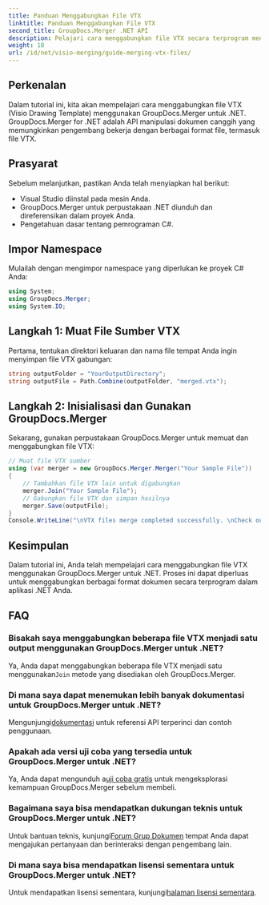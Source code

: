 ```yaml
---
title: Panduan Menggabungkan File VTX
linktitle: Panduan Menggabungkan File VTX
second_title: GroupDocs.Merger .NET API
description: Pelajari cara menggabungkan file VTX secara terprogram menggunakan GroupDocs.Merger untuk .NET. Panduan langkah demi langkah dengan contoh kode.
weight: 18
url: /id/net/visio-merging/guide-merging-vtx-files/
---
```

## Perkenalan
Dalam tutorial ini, kita akan mempelajari cara menggabungkan file VTX (Visio Drawing Template) menggunakan GroupDocs.Merger untuk .NET. GroupDocs.Merger for .NET adalah API manipulasi dokumen canggih yang memungkinkan pengembang bekerja dengan berbagai format file, termasuk file VTX.
## Prasyarat
Sebelum melanjutkan, pastikan Anda telah menyiapkan hal berikut:
- Visual Studio diinstal pada mesin Anda.
- GroupDocs.Merger untuk perpustakaan .NET diunduh dan direferensikan dalam proyek Anda.
- Pengetahuan dasar tentang pemrograman C#.

## Impor Namespace
Mulailah dengan mengimpor namespace yang diperlukan ke proyek C# Anda:
```csharp
using System; 
using GroupDocs.Merger;
using System.IO;
```
## Langkah 1: Muat File Sumber VTX
Pertama, tentukan direktori keluaran dan nama file tempat Anda ingin menyimpan file VTX gabungan:
```csharp
string outputFolder = "YourOutputDirectory";
string outputFile = Path.Combine(outputFolder, "merged.vtx");
```
## Langkah 2: Inisialisasi dan Gunakan GroupDocs.Merger
Sekarang, gunakan perpustakaan GroupDocs.Merger untuk memuat dan menggabungkan file VTX:
```csharp
// Muat file VTX sumber
using (var merger = new GroupDocs.Merger.Merger("Your Sample File"))
{
    // Tambahkan file VTX lain untuk digabungkan
    merger.Join("Your Sample File");
    // Gabungkan file VTX dan simpan hasilnya
    merger.Save(outputFile);
}
Console.WriteLine("\nVTX files merge completed successfully. \nCheck output in {0}", outputFolder);
```

## Kesimpulan
Dalam tutorial ini, Anda telah mempelajari cara menggabungkan file VTX menggunakan GroupDocs.Merger untuk .NET. Proses ini dapat diperluas untuk menggabungkan berbagai format dokumen secara terprogram dalam aplikasi .NET Anda.

## FAQ
### Bisakah saya menggabungkan beberapa file VTX menjadi satu output menggunakan GroupDocs.Merger untuk .NET?
 Ya, Anda dapat menggabungkan beberapa file VTX menjadi satu menggunakan`Join` metode yang disediakan oleh GroupDocs.Merger.
### Di mana saya dapat menemukan lebih banyak dokumentasi untuk GroupDocs.Merger untuk .NET?
 Mengunjungi[dokumentasi](https://tutorials.groupdocs.com/merger/net/) untuk referensi API terperinci dan contoh penggunaan.
### Apakah ada versi uji coba yang tersedia untuk GroupDocs.Merger untuk .NET?
 Ya, Anda dapat mengunduh a[uji coba gratis](https://releases.groupdocs.com/) untuk mengeksplorasi kemampuan GroupDocs.Merger sebelum membeli.
### Bagaimana saya bisa mendapatkan dukungan teknis untuk GroupDocs.Merger untuk .NET?
 Untuk bantuan teknis, kunjungi[Forum Grup Dokumen](https://forum.groupdocs.com/c/merger/32) tempat Anda dapat mengajukan pertanyaan dan berinteraksi dengan pengembang lain.
### Di mana saya bisa mendapatkan lisensi sementara untuk GroupDocs.Merger untuk .NET?
 Untuk mendapatkan lisensi sementara, kunjungi[halaman lisensi sementara](https://purchase.groupdocs.com/temporary-license/).